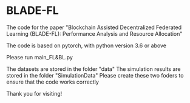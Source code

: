 # BLADE-FL
The code for the paper "Blockchain Assisted Decentralized Federated Learning (BLADE-FL): Performance Analysis and Resource Allocation"

The code is based on pytorch, with python version 3.6 or above

Please run main_FL&BL.py

The datasets are stored in the folder "data"
The simulation results are stored in the folder "SimulationData"
Please create these two foders to ensure that the code works correctly

Thank you for visiting!
